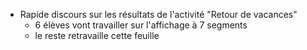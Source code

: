 * Rapide discours sur les résultats de l'activité "Retour de vacances"
  * 6 élèves vont travailler sur l'affichage à 7 segments
  * le reste retravaille cette feuille